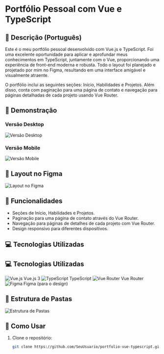 # Portfólio Pessoal com Vue e TypeScript

## 📜 Descrição (Português)
Este é o meu portfólio pessoal desenvolvido com Vue.js e TypeScript. Foi uma excelente oportunidade para aplicar e aprofundar meus conhecimentos em TypeScript, juntamente com o Vue, proporcionando uma experiência de front-end moderna e robusta. Todo o layout foi planejado e projetado por mim no Figma, resultando em uma interface amigável e visualmente atraente. 

O portfólio inclui as seguintes seções: Início, Habilidades e Projetos. Além disso, conta com paginação para uma página de contato e navegação para páginas detalhadas de cada projeto usando Vue Router.

## 📸 Demonstração
### Versão Desktop
![Versão Desktop](link-da-imagem-desktop)

### Versão Mobile
![Versão Mobile](link-da-imagem-mobile)

## 🎨 Layout no Figma
![Layout no Figma](link-do-layout-no-figma)

## 🚀 Funcionalidades
- Seções de Início, Habilidades e Projetos.
- Paginação para uma página de contato através do Vue Router.
- Navegação para páginas de detalhes de cada projeto com Vue Router.
- Design responsivo para diferentes dispositivos.

## 💻 Tecnologias Utilizadas
## 💻 Tecnologias Utilizadas
 ![Vue.js](https://img.shields.io/badge/-Vue.js-4FC08D?style=flat&logo=vue.js&logoColor=white) Vue.js 3
 ![TypeScript](https://img.shields.io/badge/-TypeScript-3178C6?style=flat&logo=typescript&logoColor=white) TypeScript
 ![Vue Router](https://img.shields.io/badge/-Vue_Router-4FC08D?style=flat&logo=vue.js&logoColor=white) Vue Router
 ![Figma](https://img.shields.io/badge/-Figma-000000?style=flat&logo=figma&logoColor=white) Figma (para o design)

## 📂 Estrutura de Pastas
![Estrutura de Pastas](link-da-imagem-da-estrutura)

## 🚀 Como Usar
1. Clone o repositório:
   ```bash
   git clone https://github.com/SeuUsuario/portfolio-vue-typescript.git

